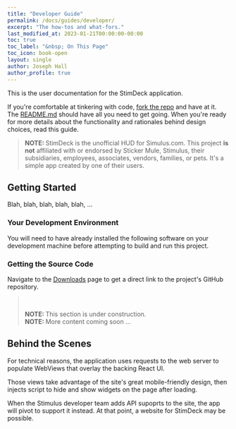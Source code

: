 ```yaml
---
title: "Developer Guide"
permalink: /docs/guides/developer/
excerpt: "The how-tos and what-fors."
last_modified_at: 2023-01-21T00:00:00-00:00
toc: true
toc_label: "&nbsp; On This Page"
toc_icon: book-open
layout: single
author: Joseph Hall
author_profile: true
---
```


This is the user documentation for the StimDeck application.

If you're comfortable at tinkering with code, [fork the repo](https://github.com/groundh0g/StimDeck/fork) and have at it. The [README.md](https://github.com/groundh0g/StimDeck#readme) should have all you need to get going. When you're ready for more details about the functionality and rationales behind design choices, read this guide.

> <strong><i class="fas fa-solid fa-pencil-alt"></i> NOTE: </strong> StimDeck is the unofficial HUD for Simulus.com. This project **is not** affiliated with or endorsed by Sticker Mule, Stimulus, their subsidiaries, employees, associates, vendors, families, or pets. It's a simple app created by one of their users.

## Getting Started

Blah, blah, blah, blah, blah, ...

### Your Development Environment

You will need to have already installed the following software on your development machine before attempting to build and run this project.

### Getting the Source Code

Navigate to the [Downloads](http://localhost:4000/docs/downloads/select/#source-code) page to get a direct link to the project's GitHub repository. 

> <i class="fas fa-solid fa-person-digging dl-icon"></i><br/>
> 
> <strong>NOTE: </strong> This section is under construction.<br/>
> <strong class="white-text">NOTE: </strong>More content coming soon ...

## Behind the Scenes

For technical reasons, the application uses requests to the web server to populate WebViews that overlay the backing React UI.

Those views take advantage of the site's great mobile-friendly design, then injects script to hide and show widgets on the page after loading.

When the Stimulus developer team adds API supoprts to the site, the app will pivot to support it instead. At that point, a website for StimDeck may be possible.


